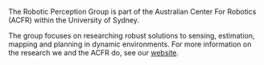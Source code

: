 The Robotic Perception Group is part of the Australian Center For Robotics (ACFR) within the University of Sydney.

The group focuses on researching robust solutions to sensing, estimation, mapping and planning in dynamic environments. For more information on the research we and the ACFR do, see our [website](https://robotics.sydney.edu.au/our-research/robotic-perception/).
